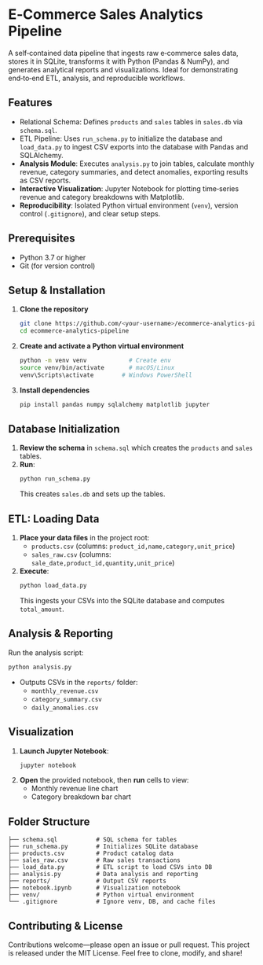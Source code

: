 # E‑Commerce Sales Analytics Pipeline

A self‑contained data pipeline that ingests raw e‑commerce sales data, stores it in SQLite, transforms it with Python (Pandas & NumPy), and generates analytical reports and visualizations. Ideal for demonstrating end‑to‑end ETL, analysis, and reproducible workflows.

## Features

- Relational Schema: Defines `products` and `sales` tables in `sales.db` via `schema.sql`.
- ETL Pipeline: Uses `run_schema.py` to initialize the database and `load_data.py` to ingest CSV exports into the database with Pandas and SQLAlchemy.
- **Analysis Module**: Executes `analysis.py` to join tables, calculate monthly revenue, category summaries, and detect anomalies, exporting results as CSV reports.
- **Interactive Visualization**: Jupyter Notebook for plotting time‑series revenue and category breakdowns with Matplotlib.
- **Reproducibility**: Isolated Python virtual environment (`venv`), version control (`.gitignore`), and clear setup steps.

## Prerequisites

- Python 3.7 or higher
- Git (for version control)

## Setup & Installation

1. **Clone the repository**
   ```bash
   git clone https://github.com/<your-username>/ecommerce-analytics-pipeline.git
   cd ecommerce-analytics-pipeline
   ```
2. **Create and activate a Python virtual environment**
   ```bash
   python -m venv venv            # Create env
   source venv/bin/activate       # macOS/Linux
   venv\Scripts\activate        # Windows PowerShell
   ```
3. **Install dependencies**
   ```bash
   pip install pandas numpy sqlalchemy matplotlib jupyter
   ```

## Database Initialization

1. **Review the schema** in `schema.sql` which creates the `products` and `sales` tables.
2. **Run**:
   ```bash
   python run_schema.py
   ```
   This creates `sales.db` and sets up the tables.

## ETL: Loading Data

1. **Place your data files** in the project root:
   - `products.csv` (columns: `product_id,name,category,unit_price`)
   - `sales_raw.csv` (columns: `sale_date,product_id,quantity,unit_price`)
2. **Execute**:
   ```bash
   python load_data.py
   ```
   This ingests your CSVs into the SQLite database and computes `total_amount`.

## Analysis & Reporting

Run the analysis script:
```bash
python analysis.py
```
- Outputs CSVs in the `reports/` folder:
  - `monthly_revenue.csv`
  - `category_summary.csv`
  - `daily_anomalies.csv`

## Visualization

1. **Launch Jupyter Notebook**:
   ```bash
   jupyter notebook
   ```
2. **Open** the provided notebook, then **run** cells to view:
   - Monthly revenue line chart
   - Category breakdown bar chart

## Folder Structure

```
├── schema.sql           # SQL schema for tables
├── run_schema.py        # Initializes SQLite database
├── products.csv         # Product catalog data
├── sales_raw.csv        # Raw sales transactions
├── load_data.py         # ETL script to load CSVs into DB
├── analysis.py          # Data analysis and reporting
├── reports/             # Output CSV reports
├── notebook.ipynb       # Visualization notebook
├── venv/                # Python virtual environment
└── .gitignore           # Ignore venv, DB, and cache files
```

## Contributing & License

Contributions welcome—please open an issue or pull request. This project is released under the MIT License. Feel free to clone, modify, and share!


